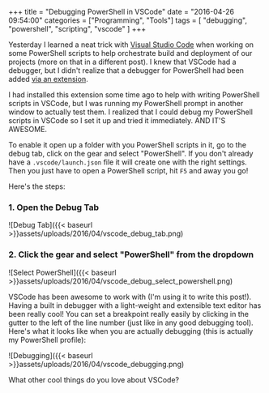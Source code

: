 +++
title = "Debugging PowerShell in VSCode"
date = "2016-04-26 09:54:00"
categories = ["Programming", "Tools"]
tags = [
    "debugging",
    "powershell",
    "scripting",
    "vscode"
]
+++

Yesterday I learned a neat trick with [Visual Studio Code](1) when working on
some PowerShell scripts to help orchestrate build and deployment of our projects
(more on that in a different post). I knew that VSCode had a debugger, but I
didn't realize that a debugger for PowerShell had been added [via an extension](0).

I had installed this extension some time ago to help with writing PowerShell
scripts in VSCode, but I was running my PowerShell prompt in another window to
actually test them. I realized that I could debug my PowerShell scripts in
VSCode so I set it up and tried it immediately. AND IT'S AWESOME.

To enable it open up a folder with you PowerShell scripts in it, go to the debug
tab, click on the gear and select "PowerShell". If you don't already have a
`.vscode/launch.json` file it will create one with the right settings. Then you
just have to open a PowerShell script, hit `F5` and away you go!

Here's the steps:

### 1. Open the Debug Tab
![Debug Tab]({{< baseurl >}}assets/uploads/2016/04/vscode_debug_tab.png)

### 2. Click the gear and select "PowerShell" from the dropdown
![Select PowerShell]({{< baseurl >}}assets/uploads/2016/04/vscode_debug_select_powershell.png)

VSCode has been awesome to work with (I'm using it to write this post!). Having
a built in debugger with a light-weight and extensible text editor has been
really cool! You can set a breakpoint really easily by clicking in the gutter to
the left of the line number (just like in any good debugging tool). Here's what
it looks like when you are actually debugging (this is actually my PowerShell
profile):

![Debugging]({{< baseurl >}}assets/uploads/2016/04/vscode_debugging.png)

What other cool things do you love about VSCode?

<!-- Links -->
[0]: https://marketplace.visualstudio.com/items?itemName=ms-vscode.PowerShell
[1]: https://code.visualstudio.com/
